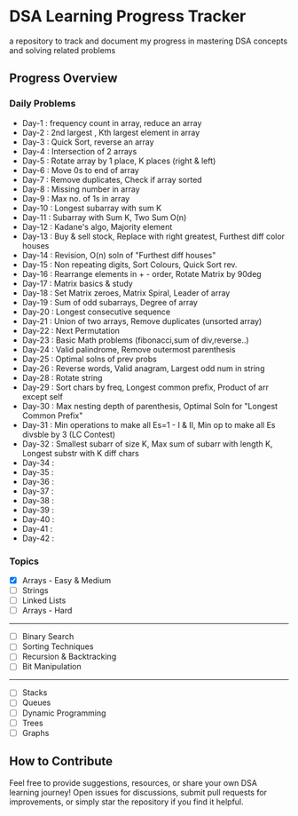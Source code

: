 # DSA Learning Progress Tracker 
a repository to track and document my progress in mastering DSA concepts and solving related problems  

  

## Progress Overview  

### Daily Problems  

- Day-1 : frequency count in array, reduce an array
- Day-2 : 2nd largest , Kth largest element in array
- Day-3 : Quick Sort, reverse an array
- Day-4 : Intersection of 2 arrays
- Day-5 : Rotate array by 1 place, K places (right & left)
- Day-6 : Move 0s to end of array 
- Day-7 : Remove duplicates, Check if array sorted
- Day-8 : Missing number in array
- Day-9 : Max no. of 1s in array
- Day-10 : Longest subarray with sum K
- Day-11 : Subarray with Sum K, Two Sum O(n)
- Day-12 : Kadane's algo, Majority element
- Day-13 : Buy & sell stock, Replace with right greatest, Furthest diff color houses
- Day-14 : Revision, O(n) soln of "Furthest diff houses"
- Day-15 : Non repeating digits, Sort Colours, Quick Sort rev.
- Day-16 : Rearrange elements in + - order, Rotate Matrix by 90deg
- Day-17 : Matrix basics & study
- Day-18 : Set Matrix zeroes, Matrix Spiral, Leader of array
- Day-19 : Sum of odd subarrays, Degree of array
- Day-20 : Longest consecutive sequence
- Day-21 : Union of two arrays, Remove duplicates (unsorted array)
- Day-22 : Next Permutation 
- Day-23 : Basic Math problems (fibonacci,sum of div,reverse..)
- Day-24 : Valid palindrome, Remove outermost parenthesis
- Day-25 : Optimal solns of prev probs
- Day-26 : Reverse words, Valid anagram, Largest odd num in string
- Day-28 : Rotate string
- Day-29 : Sort chars by freq, Longest common prefix, Product of arr except self
- Day-30 : Max nesting depth of parenthesis, Optimal Soln for "Longest Common Prefix"
- Day-31 : Min operations to make all Es=1 - I & II, Min op to make all Es divsble by 3 (LC Contest)
- Day-32 : Smallest subarr of size K, Max sum of subarr with length K, Longest substr with K diff chars
- Day-34 :
- Day-35 :
- Day-36 :
- Day-37 :
- Day-38 :
- Day-39 :
- Day-40 :
- Day-41 :
- Day-42 :

### Topics

- [x] Arrays - Easy & Medium
- [ ] Strings
- [ ] Linked Lists
- [ ] Arrays - Hard
------
- [ ] Binary Search
- [ ] Sorting Techniques
- [ ] Recursion & Backtracking
- [ ] Bit Manipulation
------
- [ ] Stacks
- [ ] Queues
- [ ] Dynamic Programming
- [ ] Trees
- [ ] Graphs

## How to Contribute

Feel free to provide suggestions, resources, or share your own DSA learning journey! Open issues for discussions, submit pull requests for improvements, or simply star the repository if you find it helpful.

